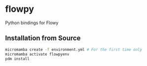 # flowpy
Python bindings for Flowy

## Installation from Source

```bash
micromamba create -f environment.yml # For the first time only
micromamba activate flowpyenv
pdm install
```